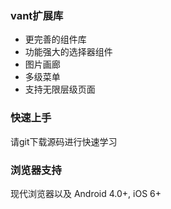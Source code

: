 ### vant扩展库
- 更完善的组件库
- 功能强大的选择器组件
- 图片画廊
- 多级菜单
- 支持无限层级页面

### 快速上手
请git下载源码进行快速学习

### 浏览器支持
现代浏览器以及 Android 4.0+, iOS 6+